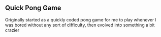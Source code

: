 ## Quick Pong Game
Originally started as a quickly coded pong game for me to play whenever I was bored without any sort of difficulty, then evolved into something a bit crazier
